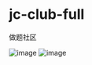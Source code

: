 # jc-club-full
做题社区

![image](https://github.com/freez1ng/jc-club-full/assets/46994139/2a91d02d-cff7-4f83-ac0c-6f0952455437)
![image](https://github.com/freez1ng/jc-club-full/assets/46994139/fe929348-420a-4618-9d50-99928d277db9)
